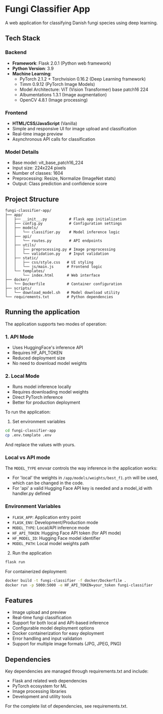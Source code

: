 # Fungi Classifier App

A web application for classifying Danish fungi species using deep learning.

## Tech Stack

### Backend
- **Framework**: Flask 2.0.1 (Python web framework)
- **Python Version**: 3.9
- **Machine Learning**:
  - PyTorch 2.1.2 + Torchvision 0.16.2 (Deep Learning framework)
  - Timm 0.9.12 (PyTorch Image Models)
  - Model Architecture: ViT (Vision Transformer) base patch16 224
  - Albumentations 1.3.1 (Image augmentation)
  - OpenCV 4.8.1 (Image processing)

### Frontend
- **HTML/CSS/JavaScript** (Vanilla)
- Simple and responsive UI for image upload and classification
- Real-time image preview
- Asynchronous API calls for classification

### Model Details
- Base model: vit_base_patch16_224
- Input size: 224x224 pixels
- Number of classes: 1604
- Preprocessing: Resize, Normalize (ImageNet stats)
- Output: Class prediction and confidence score

## Project Structure
```
fungi-classifier-app/
├── app/
│   ├── __init__.py          # Flask app initialization
│   ├── config.py            # Configuration settings
│   ├── models/
│   │   └── classifier.py    # Model inference logic
│   ├── api/
│   │   └── routes.py        # API endpoints
│   ├── utils/
│   │   ├── preprocessing.py # Image preprocessing
│   │   └── validation.py    # Input validation
│   ├── static/
│   │   ├── css/style.css   # UI styling
│   │   └── js/main.js      # Frontend logic
│   └── templates/
│       └── index.html      # Web interface
├── docker/
│   └── Dockerfile          # Container configuration
├── scripts/
│   └── download_model.sh   # Model download utility
└── requirements.txt        # Python dependencies
```

## Running the application

The application supports two modes of operation:

### 1. API Mode
- Uses HuggingFace's inference API
- Requires HF_API_TOKEN
- Reduced deployment size
- No need to download model weights

### 2. Local Mode
- Runs model inference locally
- Requires downloading model weights
- Direct PyTorch inference
- Better for production deployment

To run the application:

1. Set environment variables
```bash
cd fungi-classifier-app
cp .env.template .env
```
And replace the values with yours.

### Local vs API mode
The `MODEL_TYPE` envvar controls the way inference in the application works:
- For 'local' the weights in `/app/models/weights/best_f1.pth` will be used, which can be changed in the code.
- For 'api' a valid Hugging Face API key is needed and a model_id with handler.py defined

### Environment Variables
- `FLASK_APP`: Application entry point
- `FLASK_ENV`: Development/Production mode
- `MODEL_TYPE`: Local/API inference mode
- `HF_API_TOKEN`: Hugging Face API token (for API mode)
- `HF_MODEL_ID`: Hugging Face model identifier
- `MODEL_PATH`: Local model weights path

2. Run the application
```bash
flask run
```

For containerized deployment:
```bash
docker build -t fungi-classifier -f docker/Dockerfile .
docker run -p 5000:5000 -e HF_API_TOKEN=your_token fungi-classifier
```

## Features
- Image upload and preview
- Real-time fungi classification
- Support for both local and API-based inference
- Configurable model deployment options
- Docker containerization for easy deployment
- Error handling and input validation
- Support for multiple image formats (JPG, JPEG, PNG)

## Dependencies
Key dependencies are managed through requirements.txt and include:
- Flask and related web dependencies
- PyTorch ecosystem for ML
- Image processing libraries
- Development and utility tools

For the complete list of dependencies, see requirements.txt.
